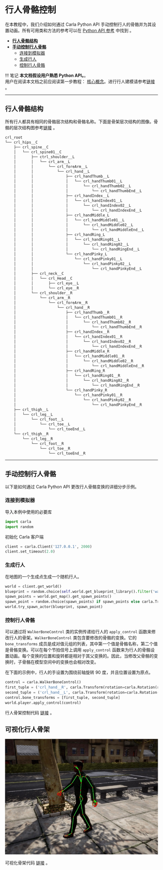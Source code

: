 # 行人骨骼控制

在本教程中，我们介绍如何通过 Carla Python API 手动控制行人的骨骼并为其设置动画。所有可用类和方法的参考可以在 [Python API 参考](python_api.md) 中找到 。

*   [__行人骨骼结构__](#walker-skeleton-structure)  
*   [__手动控制行人骨骼__](#manually-control-walker-bones)  
	*   [连接到模拟器](#connect-to-the-simulator)  
	*   [生成行人](#spawn-a-walker)  
	*   [控制行人骨骼](#control-walker-skeletons)  

!!! 笔记
    **本文档假设用户熟悉 Python API。**。 <br>
    用户在阅读本文档之前应阅读第一步教程： 
    [核心概念](foundations.md)。进行行人建模请参考[链接](./tuto_content_authoring_pedestrians.md) 。

---
## 行人骨骼结构  <span id="walker-skeleton-structure"></span>

所有行人都具有相同的骨骼层次结构和骨骼名称。下面是骨架层次结构的图像。骨骼的层次结构图参考[链接](./tuto_content_authoring_pedestrians.md) 。

```
crl_root
└── crl_hips__C
    ├── crl_spine__C
    │   └── crl_spine01__C
    │       ├── ctrl_shoulder__L
    │       │   └── crl_arm__L
    │       │       └── crl_foreArm__L
    │       │           └── crl_hand__L
    │       │               ├── crl_handThumb__L
    │       │               │   └── crl_handThumb01__L
    │       │               │       └── crl_handThumb02__L
    │       │               │           └── crl_handThumbEnd__L
    │       │               ├── crl_handIndex__L
    │       │               │   └── crl_handIndex01__L
    │       │               │       └── crl_handIndex02__L
    │       │               │           └── crl_handIndexEnd__L
    │       │               ├── crl_handMiddle_L
    │       │               │   └── crl_handMiddle01__L
    │       │               │       └── crl_handMiddle02__L
    │       │               │           └── crl_handMiddleEnd__L
    │       │               ├── crl_handRing_L
    │       │               │   └── crl_handRing01__L
    │       │               │       └── crl_handRing02__L
    │       │               │           └── crl_handRingEnd__L
    │       │               └── crl_handPinky_L
    │       │                   └── crl_handPinky01__L
    │       │                       └── crl_handPinky02__L
    │       │                           └── crl_handPinkyEnd__L
    │       ├── crl_neck__C
    │       │   └── crl_Head__C
    │       │       ├── crl_eye__L
    │       │       └── crl_eye__R
    │       └── crl_shoulder__R
    │           └── crl_arm__R
    │               └── crl_foreArm__R
    │                   └── crl_hand__R
    │                       ├── crl_handThumb__R
    │                       │   └── crl_handThumb01__R
    │                       │       └── crl_handThumb02__R
    │                       │           └── crl_handThumbEnd__R
    │                       ├── crl_handIndex__R
    │                       │   └── crl_handIndex01__R
    │                       │       └── crl_handIndex02__R
    │                       │           └── crl_handIndexEnd__R
    │                       ├── crl_handMiddle_R
    │                       │   └── crl_handMiddle01__R
    │                       │       └── crl_handMiddle02__R
    │                       │           └── crl_handMiddleEnd__R
    │                       ├── crl_handRing_R
    │                       │   └── crl_handRing01__R
    │                       │       └── crl_handRing02__R
    │                       │           └── crl_handRingEnd__R
    │                       └── crl_handPinky_R
    │                           └── crl_handPinky01__R
    │                               └── crl_handPinky02__R
    │                                   └── crl_handPinkyEnd__R
    ├── crl_thigh__L
    │   └── crl_leg__L
    │       └── crl_foot__L
    │           └── crl_toe__L
    │               └── crl_toeEnd__L
    └── crl_thigh__R
        └── crl_leg__R
            └── crl_foot__R
                └── crl_toe__R
                    └── crl_toeEnd__R
```

---
## 手动控制行人骨骼 <span id="manually-control-walker-bones"></span>

以下是如何通过 Carla Python API 更改行人骨骼变换的详细分步示例。

### 连接到模拟器 <span id="connect-to-the-simulator"></span>

导入本例中使用的必要库

```py
import carla
import random
```

初始化 Carla 客户端

```py
client = carla.Client('127.0.0.1', 2000)
client.set_timeout(2.0)
```

### 生成行人  <span id="spawn-a-walker"></span>

在地图的一个生成点生成一个随机行人。

```py
world = client.get_world()
blueprint = random.choice(self.world.get_blueprint_library().filter('walker.*'))
spawn_points = world.get_map().get_spawn_points()
spawn_point = random.choice(spawn_points) if spawn_points else carla.Transform()
world.try_spawn_actor(blueprint, spawn_point)
```

### 控制行人骨骼  <span id="control-walker-skeletons"></span>

可以通过将 `WalkerBoneControl` 类的实例传递给行人的 `apply_control` 函数来修改行人的骨架。`WalkerBoneControl` 类包含要修改的骨骼的变换。它的 `bone_transforms` 成员是成对值元组的列表，其中第一个值是骨骼名称，第二个值是骨骼变换。可以在每个节拍信号上调用 `apply_control` 函数来为行人的骨骼设置动画。每个变换的位置和旋转都是相对于其父变换的。因此，当修改父骨骼的变换时，子骨骼在模型空间中的变换也会相对改变。

在下面的示例中，行人的手设置为围绕前轴旋转 90 度，并且位置设置为原点。

```py
control = carla.WalkerBoneControl()
first_tuple = ('crl_hand__R', carla.Transform(rotation=carla.Rotation(roll=90)))
second_tuple = ('crl_hand__L', carla.Transform(rotation=carla.Rotation(roll=90)))
control.bone_transforms = [first_tuple, second_tuple]
world.player.apply_control(control)
```

行人骨架控制代码 [链接](https://github.com/OpenHUTB/carla_doc/blob/master/src/pedestrian/walker_control.py) 。


## 可视化行人骨架

![](img/pedestrian/draw_skeleton.png)

可视化骨架代码 [链接](https://github.com/OpenHUTB/carla_doc/blob/master/src/pedestrian/draw_skeleton.py) 。